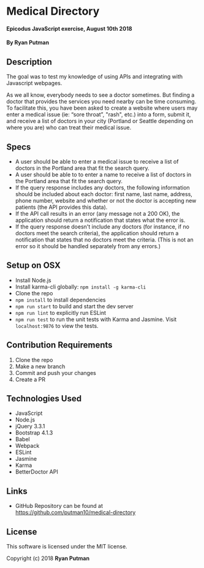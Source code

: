 # Medical Directory

#### Epicodus JavaScript exercise, August 10th 2018

#### By Ryan Putman

## Description

The goal was to test my knowledge of using APIs and integrating with Javascript webpages.

As we all know, everybody needs to see a doctor sometimes. But finding a doctor that provides the services you need nearby can be time consuming. To facilitate this, you have been asked to create a website where users may enter a medical issue (ie: “sore throat”, "rash", etc.) into a form, submit it, and receive a list of doctors in your city (Portland or Seattle depending on where you are) who can treat their medical issue.

## Specs

* A user should be able to enter a medical issue to receive a list of doctors in the Portland area that fit the search query.
* A user should be able to to enter a name to receive a list of doctors in the Portland area that fit the search query.
* If the query response includes any doctors, the following information should be included about each doctor: first name, last name, address, phone number, website and whether or not the doctor is accepting new patients (the API provides this data).
* If the API call results in an error (any message not a 200 OK), the application should return a notification that states what the error is.
* If the query response doesn't include any doctors (for instance, if no doctors meet the search criteria), the application should return a notification that states that no doctors meet the criteria. (This is not an error so it should be handled separately from any errors.)


## Setup on OSX

* Install Node.js
* Install karma-cli globally: `npm install -g karma-cli`
* Clone the repo
* `npm install` to install dependencies
* `npm run start` to build and start the dev server
* `npm run lint` to explicitly run ESLint
* `npm run test` to run the unit tests with Karma and Jasmine. Visit `localhost:9876` to view the tests.

## Contribution Requirements

1. Clone the repo
1. Make a new branch
1. Commit and push your changes
1. Create a PR

## Technologies Used

* JavaScript
* Node.js
* jQuery 3.3.1
* Bootstrap 4.1.3
* Babel
* Webpack
* ESLint
* Jasmine
* Karma
* BetterDoctor API

## Links

* GitHub Repository can be found at https://github.com/putman10/medical-directory

## License

This software is licensed under the MIT license.

Copyright (c) 2018 **Ryan Putman**
